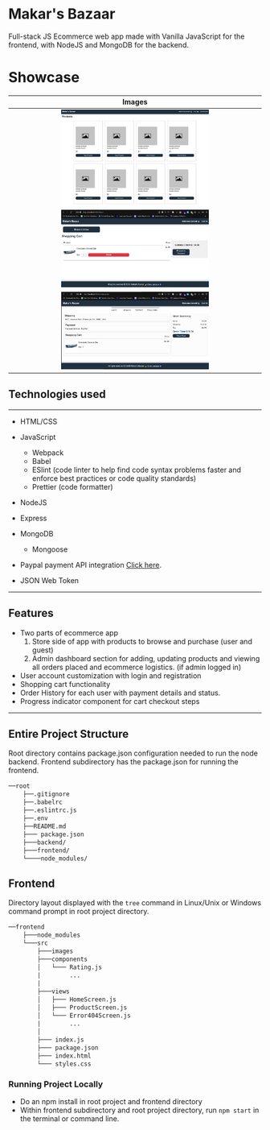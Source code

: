 # Makar's Bazaar 

Full-stack JS Ecommerce web app made with Vanilla JavaScript for the frontend, with NodeJS and MongoDB for the backend.

# Showcase 

| Images | 
| :-------------: | 
| <img width="60%" alt="screenshot of products storefront" src="frontend\images\sampleproductspreview.png"> |
| <img width="60%" alt="screenshot of shopping cart" src="frontend\images\Makar'sBazaarshoppingcartpreview.png">  |
| <img width="60%" alt="screenshot of order processing and progress bar component" src="frontend\images\MakarsBazaarplaceorder.png"> |

## Technologies used
---
- HTML/CSS
- JavaScript
    - Webpack
    - Babel
    - ESlint (code linter to help find code syntax problems faster and enforce best practices or code quality standards)
    - Prettier (code formatter)
- NodeJS
- Express
- MongoDB
    - Mongoose
- Paypal payment API integration [Click here](https://developer.paypal.com/developer/applications).

- JSON Web Token

--- 


## Features
 - Two parts of ecommerce app
    1. Store side of app with products to browse and purchase (user and guest)
    2. Admin dashboard section for adding, updating products and viewing all orders placed and ecommerce logistics. (if admin logged in) 
 - User account customization with login and registration
 - Shopping cart functionality  
 - Order History for each user with payment details and status.   
 - Progress indicator component for cart checkout steps
--- 
## Entire Project Structure 

Root directory contains package.json configuration needed to run the node backend. Frontend subdirectory has the package.json for running the frontend.

```
──root 
    ├──.gitignore
    ├──.babelrc
    ├──.eslintrc.js
    ├──.env
    ├──README.md
    ├─── package.json
    ├───backend/
    ├───frontend/
    └────node_modules/
```

## Frontend 
Directory layout displayed with the ``` tree ``` command in Linux/Unix or Windows command prompt in root project directory.
```
──frontend
    ├───node_modules
    └───src
        ├───images
        ├───components
        │   └─── Rating.js
        |        ...
        |
        ├───views
        │   ├─── HomeScreen.js
        │   ├─── ProductScreen.js
        │   └─── Error404Screen.js
        |        ...
        │
        ├─── index.js
        ├─── package.json
        ├─── index.html
        └─── styles.css
```
### Running Project Locally
- Do an npm install in root project and frontend directory
- Within frontend subdirectory and root project directory, run ```npm start``` in the terminal or command line.